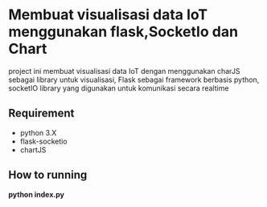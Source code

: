 # Membuat visualisasi data IoT menggunakan flask,SocketIo dan Chart
project ini membuat visualisasi data IoT dengan menggunakan charJS sebagai library untuk visualisasi, Flask sebagai framework berbasis python, socketIO library yang digunakan untuk komunikasi  secara realtime

<h2>Requirement</h2>
<ul>
  <li>python 3.X</li>
  <li>flask-socketio</li>
  <li>chartJS</li>
</ul>

<h2>How to running</h2>
<b>python index.py</b>
